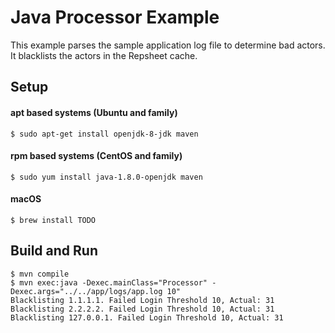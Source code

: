 # Java Processor Example

This example parses the sample application log file to determine bad
actors. It blacklists the actors in the Repsheet cache.

## Setup

#### apt based systems (Ubuntu and family)

```
$ sudo apt-get install openjdk-8-jdk maven
```

#### rpm based systems (CentOS and family)

```
$ sudo yum install java-1.8.0-openjdk maven
```

#### macOS

```
$ brew install TODO
```

## Build and Run

```
$ mvn compile
$ mvn exec:java -Dexec.mainClass="Processor" -Dexec.args="../../app/logs/app.log 10"
Blacklisting 1.1.1.1. Failed Login Threshold 10, Actual: 31
Blacklisting 2.2.2.2. Failed Login Threshold 10, Actual: 31
Blacklisting 127.0.0.1. Failed Login Threshold 10, Actual: 31
```
